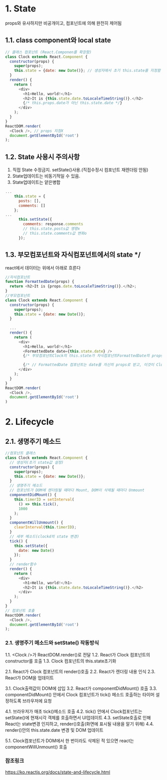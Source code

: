 
# 1. State
props와 유사하지만 비공개이고, 컴포넌트에 의해 완전히 제어됨


## 1.1. class component와 local state 
```javascript
// 클래스 컴포넌트 (React.Componen를 확장함)
class Clock extends React.Component {
  constructor(props) { 
    super(props);
    this.state = {date: new Date()}; // 생성자에서 초기 this.state를 지정함
  }
  render() {
    return (
      <div>
        <h1>Hello, world!</h1>
        <h2>It is {this.state.date.toLocaleTimeString()}.</h2>
        {/* this.props.date가 아닌 this.state.date */}
      </div>
    );
  }
}
ReactDOM.render(
  <Clock />, // props 지정X
  document.getElementById('root')
);
```

## 1.2. State 사용시 주의사항
1. 직접 State 수정금지. setState()사용.(직접수정시 컴포넌트 재렌더링 안됨)
2. State업데이트는 비동기적일 수 있음.
3. State업데이트는 얕은병합
```javascript
...
    this.state = {
      posts: [],
      comments: []
    };
...
      this.setState({
        comments: response.comments
        // this.state.posts값 영향x
        // this.state.comments값 변화o
      });
```
## 1.3. 부모컴포넌트와 자식컴포넌트에서의 state */
react에서 데이터는 위에서 아래로 흐른다
```javascript
//자식컴포넌트
function FormattedDate(props) {
  return <h2>It is {props.date.toLocaleTimeString()}.</h2>;
}
//부모컴포넌트
class Clock extends React.Component {
  constructor(props) {
    super(props);
    this.state = {date: new Date()};
  }
  
  ...
  render() {
    return (
      <div>
        <h1>Hello, world!</h1>
        <FormattedDate date={this.state.date} />
        {/* 부모컴포넌트Clock의 this.state가 자식컴포넌트FormattedDate의 props로 전달됨 (하향식/단방향식 데이터 흐름) */}

        {/* // FormattedDate 컴포넌트는 date를 자신의 props로 받고, 이것이 Clock의 state로부터 왔는지, Clock의 props에서 왔는지, 수동으로 입력한 것인지 알 수 없음 (state의 로컬/캡슐화) */}
      </div>
    );
  }
}
ReactDOM.render(
  <Clock />,
  document.getElementById('root')
)
```

# 2. Lifecycle
## 2.1. 생명주기 메소드
```javascript
//컴포넌트 클래스 
class Clock extends React.Component {
  // 생성자(초기 state값 설정)
  constructor(props) {
    super(props);
    this.state = {date: new Date()};
  }
  // 생명주기 메소드
  // 컴포넌트가 DOM에 렌더링될 때마다 Mount, DOM이 삭제될 때마다 Unmount
  componentDidMount() {
    this.timerID = setInterval(
      () => this.tick(),
      1000
    );
  }
  componentWillUnmount() {
    clearInterval(this.timerID);
  }
  // 세부 메소드(clockd의 state 변경)
  tick() {
    this.setState({
      date: new Date()
    });
  }
  // render함수
  render() {
    return (
      <div>
        <h1>Hello, world!</h1>
        <h2>It is {this.state.date.toLocaleTimeString()}.</h2>
      </div>
    );
  }
}
// 컴포넌트 호출
ReactDOM.render(
  <Clock />,
  document.getElementById('root')
);
```

### 2.1. 생명주기 메소드와 setState() 작동방식
1.1. \<Clock />가 ReactDOM.render()로 전달
1.2.
React가 Clock 컴포넌트의 constructor를 호출
1.3.
Clock 컴포넌트의 this.state초기화

2.1.
React가 Clock 컴포넌트의 render()호출
2.2.
React가 렌더링 내용 인식
2.3.
React가 DOM을 업데이트

3.1.
Clock출력값이 DOM에 삽입
3.2.
React가 componentDidMount() 호출
3.3.
componentDidMount() 안에서 Clock 컴포넌트가 tick() 메소드 호출하는 타이머 설정하도록 브라우저에 요청

4.1. 
브라우저가 매초 tick()메소드 호출
4.2.
tick() 안에서 Clock컴포넌트는 setState()에 현재시각 객체를 호출하면서 UI업데이트
4.3.
setState호출로 인해 React는 state변경 인지하고, render()호출(화면에 표시될 내용을 알기 위해)
4.4.
render()안의 this.state.date 변경 및 DOM 업데이트

5.1.
Clock컴포넌트가 DOM에서 한 번이라도 삭제된 적 있으면 react는componentWillUnmount() 호출


### 참조링크
https://ko.reactjs.org/docs/state-and-lifecycle.html